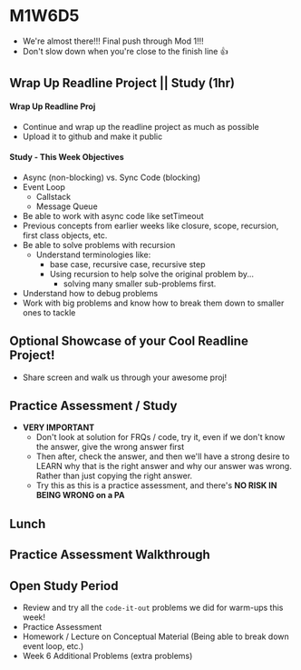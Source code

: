 # M1W6D5
- We're almost there!!! Final push through Mod 1!!! 
- Don't slow down when you're close to the finish line :thumbsup:

## Wrap Up Readline Project || Study (1hr)

#### Wrap Up Readline Proj
- Continue and wrap up the readline project as much as possible
- Upload it to github and make it public

#### Study - This Week Objectives
- Async (non-blocking) vs. Sync Code (blocking)
- Event Loop
  - Callstack
  - Message Queue
- Be able to work with async code like setTimeout
- Previous concepts from earlier weeks like closure, scope, recursion, first class objects, etc.
- Be able to solve problems with recursion
  - Understand terminologies like:
    -  base case, recursive case, recursive step
    -  Using recursion to help solve the original problem by...
       -  solving many smaller sub-problems first.
- Understand how to debug problems
- Work with big problems and know how to break them down to smaller ones to tackle


## Optional Showcase of your Cool Readline Project!
- Share screen and walk us through your awesome proj!

## Practice Assessment / Study
- **VERY IMPORTANT**
  - Don't look at solution for FRQs / code, try it, even if we don't know the answer, give the wrong answer first
  - Then after, check the answer, and then we'll have a strong desire to LEARN why that is the right answer and why our answer was wrong. Rather than just copying the right answer.
  - Try this as this is a practice assessment, and there's **NO RISK IN BEING WRONG on a PA** 

## Lunch

## Practice Assessment Walkthrough

## Open Study Period
- Review and try all the `code-it-out` problems we did for warm-ups this week!
- Practice Assessment
- Homework / Lecture on Conceptual Material (Being able to break down event loop, etc.)
- Week 6 Additional Problems (extra problems)

